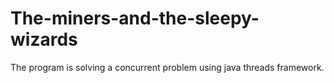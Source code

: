 # The-miners-and-the-sleepy-wizards
The program is solving a concurrent problem using java threads framework.
